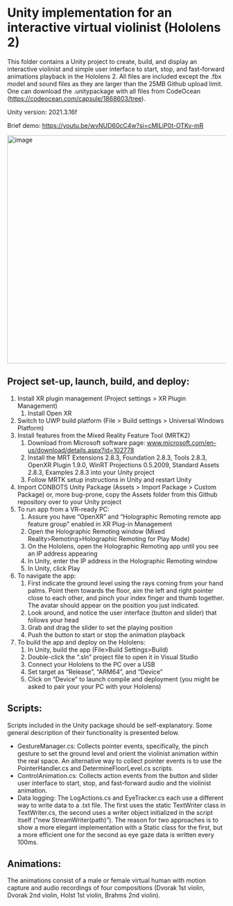 # Unity implementation for an interactive virtual violinist (Hololens 2)
This folder contains a Unity project to create, build, and display an interactive violinist and simple user interface to start, stop, and fast-forward animations playback in the Hololens 2. 
All files are included except the .fbx model and sound files as they are larger than the 25MB Github upload limit. One can download the .unitypackage with all files from CodeOcean (https://codeocean.com/capsule/1868603/tree).

Unity version: 2021.3.16f

Brief demo: https://youtu.be/wvNUD60cC4w?si=cMILjP0t-OTKv-mR

<img width="525" alt="image" src="https://github.com/IPEM/SIMPAC/assets/22716256/803932f7-c410-4978-aed2-aa65a1111be1"> 

## Project set-up, launch, build, and deploy:
1.	Install XR plugin management (Project settings > XR Plugin Management)
    1. Install Open XR
3.	Switch to UWP build platform (File > Build settings > Universal Windows Platform)
4.	Install features from the Mixed Reality Feature Tool (MRTK2)
    1. Download from Microsoft software page: www.microsoft.com/en-us/download/details.aspx?id=102778
    2. Install the MRT Extensions 2.8.3, Foundation 2.8.3, Tools 2.8.3, OpenXR Plugin 1.9.0, WinRT Projections 0.5.2009, Standard Assets 2.8.3, Examples 2.8.3 into your Unity project
    3. Follow MRTK setup instructions in Unity and restart Unity
5.	Import CONBOTS Unity Package (Assets > Import Package > Custom Package) or, more bug-prone, copy the Assets folder from this Github repository over to your Unity project 
6.	To run app from a VR-ready PC:
    1. Assure you have “OpenXR” and “Holographic Remoting remote app feature group” enabled in XR Plug-in Management
    2. Open the Holographic Remoting window (Mixed Reality>Remoting>Holographic Remoting for Play Mode)
    3. On the Hololens, open the Holographic Remoting app until you see an IP address appearing
    4. In Unity, enter the IP address in the Holographic Remoting window
    5. In Unity, click Play
7.	To navigate the app:
    1. First indicate the ground level using the rays coming from your hand palms. Point them towards the floor, aim the left and right pointer close to each other, and pinch your index finger and thumb together. The avatar should appear on the position you just indicated.
    2. Look around, and notice the user interface (button and slider) that follows your head
    3. Grab and drag the slider to set the playing position
    4. Push the button to start or stop the animation playback
9.	To build the app and deploy on the Hololens:
    1. In Unity, build the app (File>Build Settings>Build)
    2. Double-click the “.sln” project file to open it in Visual Studio
    3. Connect your Hololens to the PC over a USB
    4. Set target as “Release”, “ARM64”, and “Device”
    5. Click on “Device” to launch compile and deployment (you might be asked to pair your your PC with your Hololens)

## Scripts:
Scripts included in the Unity package should be self-explanatory. Some general description of their functionality is presented below.
-	GestureManager.cs: Collects pointer events, specifically, the pinch gesture to set the ground level and orient the violinist animation within the real space. An alternative way to collect pointer events is to use the PointerHandler.cs and DetermineFloorLevel.cs scripts.
-	ControlAnimation.cs: Collects action events from the button and slider user interface to start, stop, and fast-forward audio and the violinist animation. 
-	Data logging: The LogActions.cs and EyeTracker.cs each use a different way to write data to a .txt file. The first uses the static TextWriter class in TextWriter.cs, the second uses a writer object initialized in the script itself (“new StreamWriter(path)”). The reason for two approaches is to show a more elegant implementation with a Static class for the first, but a more efficient one for the second as eye gaze data is written every 100ms.

## Animations:
The animations consist of a male or female virtual human with motion capture and audio recordings of four compositions (Dvorak 1st violin, Dvorak 2nd violin, Holst 1st violin, Brahms 2nd violin). 
